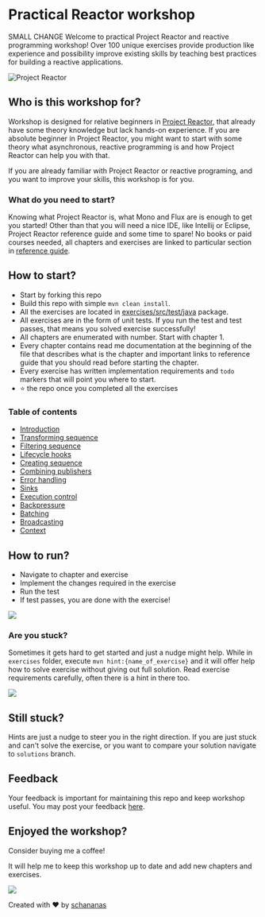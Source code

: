 # Practical Reactor workshop
SMALL CHANGE
Welcome to practical Project Reactor and reactive programming workshop! Over 100 unique exercises provide production like experience and possibility improve existing skills by teaching best practices for building a reactive applications.

![Project Reactor](img/reactor.gif)
## Who is this workshop for?

Workshop is designed for relative beginners in [Project Reactor](https://projectreactor.io/), that already have some theory knowledge but lack hands-on experience.
If you are absolute beginner in Project Reactor, you might want to start with some theory what asynchronous, reactive programming is and how Project Reactor can help you with that.

If you are already familiar with Project Reactor or reactive programing, and you want to improve your skills, this workshop is for you.

### What do you need to start?
Knowing what Project Reactor is, what Mono and Flux are is enough to get you started!
Other than that you will need a nice IDE, like Intellij or Eclipse, Project Reactor reference guide and some time to spare!
No books or paid courses needed, all chapters and exercises are linked to particular section in [reference guide](https://projectreactor.io/docs/core/release/reference/).

## How to start?

- Start by forking this repo
- Build this repo with simple `mvn clean install`.
- All the exercises are located in [exercises/src/test/java](exercises/src/test/java) package.
- All exercises are in the form of unit tests. If you run the test and test passes, that means you solved exercise successfully!
- All chapters are enumerated with number. Start with chapter 1.
- Every chapter contains read me documentation at the beginning of the file that describes what is the chapter and important links to reference guide that you should read before starting the chapter.
- Every exercise has written implementation requirements and `todo` markers that will point you where to start.
- :star: the repo once you completed all the exercises

### Table of contents

* [Introduction](exercises/src/test/java/c1_Introduction.java)
* [Transforming sequence](exercises/src/test/java/c2_TransformingSequence.java)
* [Filtering sequence](exercises/src/test/java/c3_FilteringSequence.java)
* [Lifecycle hooks](exercises/src/test/java/c4_LifecycleHooks.java)
* [Creating sequence](exercises/src/test/java/c5_CreatingSequence.java)
* [Combining publishers](exercises/src/test/java/c6_CombiningPublishers.java)
* [Error handling](exercises/src/test/java/c7_ErrorHandling.java)
* [Sinks](exercises/src/test/java/c8_Sinks.java)
* [Execution control](exercises/src/test/java/c9_ExecutionControl.java)
* [Backpressure](exercises/src/test/java/c10_Backpressure.java)
* [Batching](exercises/src/test/java/c11_Batching.java)
* [Broadcasting](exercises/src/test/java/c12_Broadcasting.java)
* [Context](exercises/src/test/java/c13_Context.java)


## How to run?

- Navigate to chapter and exercise
- Implement the changes required in the exercise
- Run the test
- If test passes, you are done with the exercise!

![](img/run.gif)

### Are you stuck?
Sometimes it gets hard to get started and just a nudge might help.
While in `exercises` folder, execute `mvn hint:{name_of_exercise}` and it will offer help how to solve exercise without giving out full solution.
Read exercise requirements carefully, often there is a hint in there too.

![](img/hints.gif)

## Still stuck?
Hints are just a nudge to steer you in the right direction.
If you are just stuck and can't solve the exercise, or you want to compare your solution navigate to `solutions` branch.

## Feedback
Your feedback is important for maintaining this repo and keep workshop useful.
You may post your feedback [here](https://github.com/schananas/practical-reactor/issues/2).

## Enjoyed the workshop?
Consider buying me a coffee!

It will help me to keep this workshop up to date and add new chapters and exercises.

[![](https://img.shields.io/static/v1?label=Sponsor&message=%E2%9D%A4&logo=GitHub&color=%23fe8e86)](https://github.com/sponsors/schananas)


Created with :heart: by [schananas](https://twitter.com/91stefan_)
